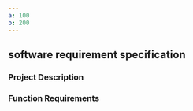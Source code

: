 ```yaml
---
a: 100
b: 200
---
```


## software requirement specification

### Project Description
### Function Requirements
 
